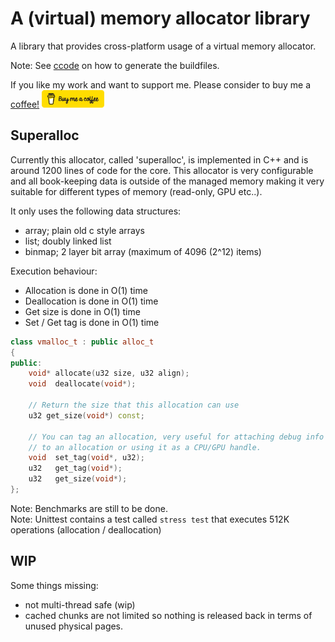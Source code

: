# A (virtual) memory allocator library

A library that provides cross-platform usage of a virtual memory allocator.

Note: See [ccode](https://github.com/jurgen-kluft/ccode) on how to generate the buildfiles.

If you like my work and want to support me. Please consider to buy me a [coffee!](https://www.buymeacoffee.com/Jur93n)
<img src="bmacoffee.png" width="100">

## Superalloc

Currently this allocator, called 'superalloc', is implemented in C++ and is around 1200 lines 
of code for the core.
This allocator is very configurable and all book-keeping data is outside of the managed memory
making it very suitable for different types of memory (read-only, GPU etc..).

It only uses the following data structures:

* array; plain old c style arrays
* list; doubly linked list
* binmap; 2 layer bit array (maximum of 4096 (2^12) items)

Execution behaviour:

* Allocation is done in O(1) time
* Deallocation is done in O(1) time
* Get size is done in O(1) time
* Set / Get tag is done in O(1) time

```c++
class vmalloc_t : public alloc_t
{
public:
    void* allocate(u32 size, u32 align);
    void  deallocate(void*);

    // Return the size that this allocation can use
    u32 get_size(void*) const; 
      
    // You can tag an allocation, very useful for attaching debug info 
    // to an allocation or using it as a CPU/GPU handle.
    void  set_tag(void*, u32);
    u32   get_tag(void*);
    u32   get_size(void*);
};
```

Note: Benchmarks are still to be done.  
Note: Unittest contains a test called `stress test` that executes 512K operations (allocation / deallocation)

## WIP

Some things missing:

- not multi-thread safe (wip)
- cached chunks are not limited so nothing is released back in terms of unused physical pages. 

